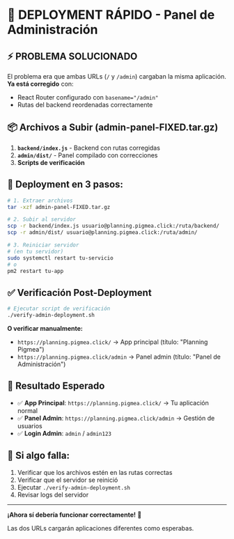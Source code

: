 # 🚀 DEPLOYMENT RÁPIDO - Panel de Administración

## ⚡ **PROBLEMA SOLUCIONADO**

El problema era que ambas URLs (`/` y `/admin`) cargaban la misma aplicación. 
**Ya está corregido** con:
- React Router configurado con `basename="/admin"`
- Rutas del backend reordenadas correctamente

## 📦 **Archivos a Subir** (admin-panel-FIXED.tar.gz)

1. **`backend/index.js`** - Backend con rutas corregidas
2. **`admin/dist/`** - Panel compilado con correcciones
3. **Scripts de verificación**

## 🔧 **Deployment en 3 pasos:**

```bash
# 1. Extraer archivos
tar -xzf admin-panel-FIXED.tar.gz

# 2. Subir al servidor
scp -r backend/index.js usuario@planning.pigmea.click:/ruta/backend/
scp -r admin/dist/ usuario@planning.pigmea.click:/ruta/admin/

# 3. Reiniciar servidor
# (en tu servidor)
sudo systemctl restart tu-servicio
# o 
pm2 restart tu-app
```

## ✅ **Verificación Post-Deployment**

```bash
# Ejecutar script de verificación
./verify-admin-deployment.sh
```

**O verificar manualmente:**
- `https://planning.pigmea.click/` → App principal (título: "Planning Pigmea")
- `https://planning.pigmea.click/admin` → Panel admin (título: "Panel de Administración")

## 🎯 **Resultado Esperado**

- ✅ **App Principal**: `https://planning.pigmea.click/` → Tu aplicación normal
- ✅ **Panel Admin**: `https://planning.pigmea.click/admin` → Gestión de usuarios
- ✅ **Login Admin**: `admin` / `admin123`

## 🔧 **Si algo falla:**

1. Verificar que los archivos estén en las rutas correctas
2. Verificar que el servidor se reinició
3. Ejecutar `./verify-admin-deployment.sh`
4. Revisar logs del servidor

---

**¡Ahora sí debería funcionar correctamente!** 🎉

Las dos URLs cargarán aplicaciones diferentes como esperabas.
